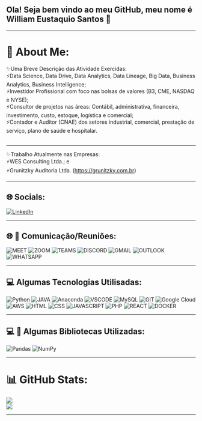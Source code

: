 ## Ola! Seja bem vindo ao meu GitHub, meu nome é William Eustaquio Santos 👋
___________________________________________________________________________________________________________________________________________________________________________________________________________________________

# 💫 About Me:
✨Uma Breve Descrição das Atividade Exercidas:<br>⚡Data Science, Data Drive, Data Analytics, Data Lineage, Big Data, Business Analytics, Business Intelligence; <br>⚡Investidor Profissional com foco nas bolsas de valores (B3, CME, NASDAQ e NYSE); <br>⚡Consultor de projetos nas áreas:  Contábil, administrativa, financeira, investimento, custo, estoque, logística e comercial;  <br>⚡Contador e Auditor (CNAE) dos setores industrial, comercial, 
prestação de serviço, plano de saúde e hospitalar.<br><br>  
___________________________________________________________________________________________________________________________________________________________________________________________________________________________

✨Trabalho Atualmente nas Empresas:<br>⚡WES Consulting Ltda.; e<br>⚡Grunitzky Auditoria Ltda. (https://grunitzky.com.br)
___________________________________________________________________________________________________________________________________________________________________________________________________________________________

## 🌐 Socials:
[![LinkedIn](https://img.shields.io/badge/LinkedIn-0A66C2?logo=linkedin&logoColor=white&style=for-the-badge)](https://linkedin.com/in/william-eustaquio-santos-0a106a117) 
___________________________________________________________________________________________________________________________________________________________________________________________________________________________

## 🌐 💫 Comunicação/Reuniões:
![MEET](https://img.shields.io/badge/*Meet*-00897B?logo=google-meet&logoColor=white&style=for-the-badge) ![ZOOM](https://img.shields.io/badge/*Zoom*-2D8CFF?logo=zoom&logoColor=white&style=for-the-badge) ![TEAMS](https://img.shields.io/badge/*Teams*-6264A7?logo=microsoft-teams&logoColor=white&style=for-the-badge) ![DISCORD](https://img.shields.io/badge/*Discord*-5865F2?logo=discord&logoColor=white&style=for-the-badge) ![GMAIL](https://img.shields.io/badge/*Gmail*-EA4335?logo=gmail&logoColor=white&style=for-the-badge) ![OUTLOOK](https://img.shields.io/badge/*Outlook*-0078D4?logo=microsoft-outlook&logoColor=white&style=for-the-badge) ![WHATSAPP](https://img.shields.io/badge/*WhatsApp*-25D366?logo=whatsapp&logoColor=white&style=for-the-badge)
___________________________________________________________________________________________________________________________________________________________________________________________________________________________

## 💻 Algumas Tecnologias Utilisadas:
![Python](https://img.shields.io/badge/*python*-3670A0?style=for-the-badge&logo=python&logoColor=ffdd54) ![JAVA](https://img.shields.io/badge/*Java*-ED8B00?logo=java&logoColor=white&style=for-the-badge)  ![Anaconda](https://img.shields.io/badge/*Anaconda*-%3344A833.svg?style=for-the-badge&logo=anaconda&logoColor=white) ![VSCODE](https://img.shields.io/badge/VS_Code-007ACC?logo=visual-studio-code&logoColor=white&style=for-the-badge) ![MySQL](https://img.shields.io/badge/*mysql*-%23150458.svg?style=for-the-badge&logo=mysql&logoColor=white) ![GIT](https://img.shields.io/badge/*GIT/GITHUB*-fc6d26?style=for-the-badge&logo=git&logoColor=white)  ![Google Cloud](https://img.shields.io/badge/*GoogleCloud*-%234285F4.svg?style=for-the-badge&logo=google-cloud&logoColor=white) ![AWS](https://img.shields.io/badge/*AWS*-%23FF9900.svg?style=for-the-badge&logo=amazon-aws&logoColor=white) ![HTML](https://img.shields.io/badge/*HTML*-239120?logo=html5&logoColor=white&style=for-the-badge) ![CSS](https://img.shields.io/badge/*CSS*-239120?logo=css3&logoColor=white&style=for-the-badge) ![JAVASCRIPT](https://img.shields.io/badge/*JavaScript*-F7DF1E?logo=javascript&logoColor=black&style=for-the-badge) ![PHP](https://img.shields.io/badge/*PHP*-777BB4?logo=php&logoColor=white&style=for-the-badge) ![REACT](https://img.shields.io/badge/*React*-20232A?logo=react&logoColor=61DAFB&style=for-the-badge) ![DOCKER](https://img.shields.io/badge/Docker-2496ED?logo=docker&logoColor=white&style=for-the-badge)
___________________________________________________________________________________________________________________________________________________________________________________________________________________________

## 💻 💫 Algumas Bibliotecas Utilizadas:
 ![Pandas](https://img.shields.io/badge/*pandas*-%23150458.svg?style=for-the-badge&logo=pandas&logoColor=white) ![NumPy](https://img.shields.io/badge/*numpy*-%23013243.svg?style=for-the-badge&logo=numpy&logoColor=white)
___________________________________________________________________________________________________________________________________________________________________________________________________________________________

# 📊 GitHub Stats:
![](https://github-readme-stats.vercel.app/api?username=WilliamESantos&theme=radical&hide_border=false&include_all_commits=false&count_private=false)<br/> ![](https://github-readme-streak-stats.herokuapp.com/?user=WilliamESantos&theme=radical&hide_border=false)<br/>
___________________________________________________________________________________________________________________________________________________________________________________________________________________________

<!-- Proudly created with GPRM ( https://gprm.itsvg.in ) -->


